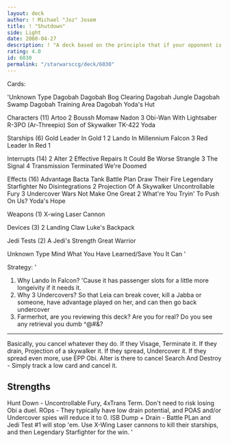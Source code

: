 ```yaml
---
layout: deck
author: ! Michael "Joz" Josem
title: ! "Shutdown"
side: Light
date: 2000-04-27
description: ! "A deck based on the principle that if your opponent is making you lose 0 force per turn, you only need to make them lose 1 or 2 force per turn."
rating: 4.0
id: 6030
permalink: "/starwarsccg/deck/6030"
---
```

Cards: 

'Unknown Type
       Dagobah
       Dagobah Bog Clearing
       Dagobah Jungle
       Dagobah Swamp
       Dagobah Training Area
       Dagobah Yoda's Hut

Characters (11)
       Artoo
     2 Boussh
       Momaw Nadon
     3 Obi-Wan With Lightsaber
       R-3PO (Ar-Threepio)
       Son of Skywalker
       TK-422
       Yoda

Starships (6)
       Gold Leader In Gold 1
     2 Lando In Millennium Falcon
     3 Red Leader In Red 1

Interrupts (14)
     2 Alter
     2 Effective Repairs
       It Could Be Worse
       Strangle
     3 The Signal
     4 Transmission Terminated
       We're Doomed

Effects (16)
       Advantage
       Bacta Tank
       Battle Plan
       Draw Their Fire
       Legendary Starfighter
       No Disintegrations
     2 Projection Of A Skywalker
       Uncontrollable Fury
     3 Undercover
       Wars Not Make One Great
     2 What're You Tryin' To Push On Us?
       Yoda's Hope

Weapons (1)
       X-wing Laser Cannon

Devices (3)
     2 Landing Claw
       Luke's Backpack

Jedi Tests (2)
       A Jedi's Strength
       Great Warrior

Unknown Type
       Mind What You Have Learned/Save You It Can
'

Strategy: '

1) Why Lando In Falcon?  'Cause it has passenger slots for a little more longeivity if it needs it.
2) Why 3 Undercovers?  So that Leia can break cover, kill a Jabba or someone, have advantage played on her, and can then go back undercover
3) Farmerhot, are you reviewing this deck?  Are you for real?  Do you see any retrieval you dumb ^@#&?

-------------
Basically, you cancel whatever they do.  If they Visage, Terminate it.	If they drain, Projection of a skywalker it.  If they spread, Undercover it.  If they spread even more, use EPP Obi.
Alter is there to cancel Search And Destroy - Simply track a low card and cancel it.

Strengths
-----------
Hunt Down - Uncontrollable Fury, 4xTrans Term.	Don't need to risk losing Obi a duel.
ROps - They typically have low drain potential, and POAS and/or Undercover spies will reduce it to 0.
ISB Dump + Drain - Battle PLan and Jedi Test #1 will stop 'em.  Use X-Wing Laser cannons to kill their starships, and then Legendary Starfighter for the win.	'
